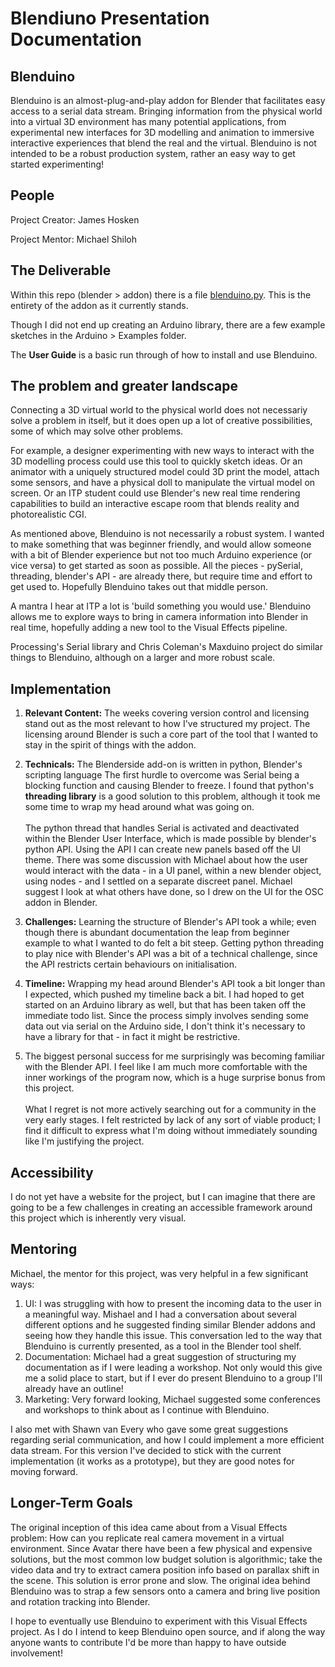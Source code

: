 # Blendiuno Presentation Documentation 

## Blenduino

Blenduino is an almost-plug-and-play addon for Blender that facilitates easy access to a serial data stream. Bringing information from the physical world into a virtual 3D environment has many potential applications, from experimental new interfaces for 3D modelling and animation to immersive interactive experiences that blend the real and the virtual. Blenduino is not intended to be a robust production system, rather an easy way to get started experimenting!

## People
Project Creator: James Hosken

Project Mentor: Michael Shiloh

## The Deliverable

Within this repo (blender > addon) there is a file [blenduino.py](https://github.com/jameshosken/Blenduino/blob/master/blender/addon/blenduino.py). This is the entirety of the addon as it currently stands. 

Though I did not end up creating an Arduino library, there are a few example sketches in the Arduino > Examples folder.

The **User Guide** is a basic run through of how to install and use Blenduino.

## The problem and greater landscape

Connecting a 3D virtual world to the physical world does not necessariy solve a problem in itself, but it does open up a lot of creative possibilities, some of which may solve other problems. 

For example, a designer experimenting with new ways to interact with the 3D modelling process could use this tool to quickly sketch ideas. Or an animator with a uniquely structured model could 3D print the model, attach some sensors, and have a physical doll to manipulate the virtual model on screen. Or an ITP student could use Blender's new real time rendering capabilities to build an interactive escape room that blends reality and photorealistic CGI.

As mentioned above, Blenduino is not necessarily a robust system. I wanted to make something that was beginner friendly, and would allow someone with a bit of Blender experience but not too much Arduino experience (or vice versa) to get started as soon as possible. All the pieces - pySerial, threading, blender's API - are already there, but require time and effort to get used to. Hopefully Blenduino takes out that middle person.

A mantra I hear at ITP a lot is 'build something you would use.' Blenduino allows me to explore ways to bring in camera information into Blender in real time, hopefully adding a new tool to the Visual Effects pipeline.

Processing's Serial library and Chris Coleman's Maxduino project do similar things to Blenduino, although on a larger and more robust scale. 

## Implementation
1. **Relevant Content:** The weeks covering version control and licensing stand out as the most relevant to how I've structured my project. The licensing around Blender is such a core part of the tool that I wanted to stay in the spirit of things with the addon.

2. **Technicals:** The Blenderside add-on is written in python, Blender's scripting language
The first hurdle to overcome was Serial being a blocking function and causing Blender to freeze. I found that python's **threading library** is a good solution to this problem, although it took me some time to wrap my head around what was going on. <br/><br/>The python thread that handles Serial is activated and deactivated within the Blender User Interface, which is made possible by blender's python API. Using the API I can create new panels based off the UI theme. There was some discussion with Michael about how the user would interact with the data - in a UI panel, within a new blender object, using nodes - and I settled on a separate discreet panel. Michael suggest I look at what others have done, so I drew on the UI for the OSC addon in Blender.

3. **Challenges:** Learning the structure of Blender's API took a while; even though there is abundant documentation the leap from beginner example to what I wanted to do felt a bit steep. Getting python threading to play nice with Blender's API was a bit of a technical challenge, since the API restricts certain behaviours on initialisation.

4. **Timeline:** Wrapping my head around Blender's API took a bit longer than I expected, which pushed my timeline back a bit. I had hoped to get started on an Arduino library as well, but that has been taken off the immediate todo list. Since the process simply involves sending some data out via serial on the Arduino side, I don't think it's necessary to have a library for that - in fact it might be restrictive.

5. The biggest personal success for me surprisingly was becoming familiar with the Blender API. I feel like I am much more comfortable with the inner workings of the program now, which is a huge surprise bonus from this project.<br/><br/>What I regret is not more actively searching out for a community in the very early stages. I felt restricted by lack of any sort of viable product; I find it difficult to express what I'm doing without immediately sounding like I'm justifying the project.

## Accessibility

I do not yet have a website for the project, but I can imagine that there are going to be a few challenges in creating an accessible framework around this project which is inherently very visual.

## Mentoring

Michael, the mentor for this project, was very helpful in a few significant ways:

1. UI: I was struggling with how to present the incoming data to the user in a meaningful way. Mishael and I had a conversation about several different options and he suggested finding similar Blender addons and seeing how they handle this issue. This conversation led to the way that Blenduino is currently presented, as a tool in the Blender tool shelf.
2. Documentation: Michael had a great suggestion of structuring my documentation as if I were leading a workshop. Not only would this give me a solid place to start, but if I ever do present Blenduino to a group I'll already have an outline!
3. Marketing: Very forward looking, Michael suggested some conferences and workshops to think about as I continue with Blenduino.

I also met with Shawn van Every who gave some great suggestions regarding serial communication, and how I could implement a more efficient data stream. For this version I've decided to stick with the current implementation (it works as a prototype), but they are good notes for moving forward. 

## Longer-Term Goals

The original inception of this idea came about from a Visual Effects problem: How can you replicate real camera movement in a virtual environment. Since Avatar there have been a few physical and expensive solutions, but the most common low budget solution is algorithmic; take the video data and try to extract camera position info based on parallax shift in the scene. This solution is error prone and slow. The original idea behind Blenduino was to strap a few sensors onto a camera and bring live position and rotation tracking into Blender.

I hope to eventually use Blenduino to experiment with this Visual Effects project. As I do I intend to keep Blenduino open source, and if along the way anyone wants to contribute I'd be more than happy to have outside involvement!